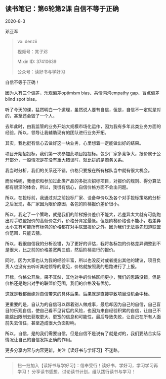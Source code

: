 ## 读书笔记：第6轮第2课 自信不等于正确

2020-8-3 

邓亚军

> vx: denzii
>
> 视频号：凳子邓
>
> Mixin ID: 37410639
>
> 公众号：读好书与学好习



自信不等于正确！

因为人有三个偏差，乐观偏差optimism bias、共情鸿沟empathy gap、盲点偏差blind spot bias。



听了今天的课，猛然明白一个道理，虽然说人要有自信，但是，自信不一定就是对的，甚至还会毁了一个人。

去年此时，由我监管的业务开始大规模市场化运作，因为我有多年此类业务方面的经验，所以，领导让我辅助现有的团队进行业务开拓。

其实，我也挺有信心去做好这一块业务，心里想着一定能做出好的结果。

项目开始招投标，我们第一次参加此项目招投标。包少厂家多竞争大，报价属于公开部分，一般情况是在没有重大错误时，就比拼的是商务关系。

我当时分析，我们的关系还不错，价格只要报在所有梯队当中就有很大机会。

而价格呢，我组织和参加过此类产品的多批次招标项目，对报价的规则、得分算法都有很深的体会，所以，我很有信心，自信价格方面不会出问题。

所以，在投标前，我通过对之前投标厂家、设备单价以及各个对手投标策略的分析之后发现，各厂家因为限价原因，各包的阶梯报价差价很小。

所以，我定了一个策略，就是我们的阶梯报价差价不能大，若差异太大就有可能跑出对手联盟报价的高低价之外，价格分肯定最低。但是阶梯价格也不能小，若差异太小又有可能所有标包的价格都在对手联盟报价之外。因为我们无法事先知道联盟价范围，只能去猜。

所以，我很自信我的分析没错，为了更好的评估，我将各标包的价格差异调整到不是很大，比之前的价格差宽两三倍，然后阶梯进行的报价。

同时，因为大家也认为我的经验丰富，所以也没反对或者提出其他的建议，项目负责人也没有去听听其他领导的意见，价格就按照我的思路进行了上报。

开标，价格公开后，果不其然，其他对手的价格区间更小，我们的思路没错，但是价格还是跑出对手的联盟价范围，我们的价格没有优势。

这就是我都而绝对自信带来的具体后果，后果就是直接导致项目没机会中标。

更重要的是，自认为的自信可以帮着别人做成事，最后却因为自己的自信，自己盲目的乐观自信，使自己看不见背后的风险，也因为来自经验积累的自信，让自己不能跳出限制去获取更大、更宽的信息和可能性，最后导致失败，让自己在所有人面前失去信任，甚至造成很大负面影响。

所以，自信，是的我们需要自信，但是自信不是说有了就是对的，我们要结合实际情况让自己的自信发挥正确的作用。



更多分享内容与内容更新，关注【读好书与学好习】不迷路。

------

> 扫一扫加入【读好书与学好习】：信奉受行！读好书，学好习，学习学习再学习！ 分享读书感想、讨论读书计划，组队践行读书与学习！

